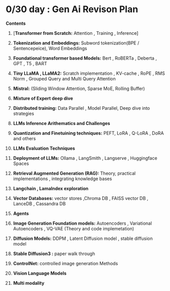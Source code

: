 # 0/30 day : Gen Ai Revison Plan 

**Contents**
  1. [**Transformer from Scratch:**  Attention , Training , Inference]  
  
  2. **Tokenization and Embeddings:** Subword tokenization(BPE / Sentencepeice), Word Embeddings
  
  3. **Foundational transformer based Models:** Bert , RoBERTa , Deberta , GPT , T5 , BART
  
  4. **Tiny LLaMA , LLaMA2:** Scratch implementation , KV-cache , RoPE , RMS Norm , Grouped Query and Multi Query Attention 
  
  5. **Mistral:** (Sliding Window Attention, Sparse MoE, Rolling Buffer)
  
  6. **Mixture of Expert deep dive**
  
  7. **Distributed training:**  Data Parallel , Model Parallel, Deep dive into strategies
  
  8. **LLMs Inference Arithematics and Challenges**
  
  9. **Quantization and Finetuining  techniques:** PEFT, LoRA , Q-LoRA , DoRA and others
  
  10. **LLMs Evaluation Techniques**
  
  11. **Deployment of LLMs:** Ollama ,  LangSmith , Langserve , Huggingface Spaces 
  
  12. **Retrieval Augmented Generation (RAG):** Theory, practical implementations , integrating knowledge bases
  
  13. **Langchain , LamaIndex exploration**
  
  14. **Vector Databases:** vector stores ,Chroma DB , FAISS vector DB , LanceDB , Cassandra DB
  
  15. **Agents**
  
  16. **Image Generation Foundation models:** Autoencoders , Variational Autoencoders , VQ-VAE (Theory and code implemetation)
  
  17. **Diffusion Models:** DDPM , Latent Diffusion model , stable diffusion model
  
  18. **Stable Diffusion3 :** paper walk through
  
  19. **ControlNet:** controlled image generation Methods
  
  20. **Vision Language Models**
  
  21. **Multi modality**
